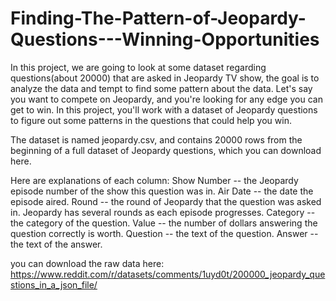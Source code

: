 # Finding-The-Pattern-of-Jeopardy-Questions---Winning-Opportunities

In this project, we are going to look at some dataset regarding questions(about 20000) that are asked in Jeopardy TV show, the goal is to analyze the data and tempt to find some pattern about the data.
Let's say you want to compete on Jeopardy, and you're looking for any edge you can get to win. In this project, you'll work with a dataset of Jeopardy questions to figure out some patterns in the questions that could help you win.

The dataset is named jeopardy.csv, and contains 20000 rows from the beginning of a full dataset of Jeopardy questions, which you can download here. 

Here are explanations of each column:
Show Number -- the Jeopardy episode number of the show this question was in.
Air Date -- the date the episode aired.
Round -- the round of Jeopardy that the question was asked in. Jeopardy has several rounds as each episode progresses.
Category -- the category of the question.
Value -- the number of dollars answering the question correctly is worth.
Question -- the text of the question.
Answer -- the text of the answer.

you can download the raw data here:
https://www.reddit.com/r/datasets/comments/1uyd0t/200000_jeopardy_questions_in_a_json_file/
